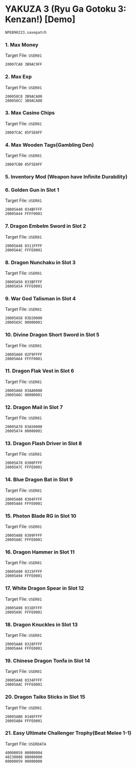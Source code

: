 #  YAKUZA 3 (Ryu Ga Gotoku 3: Kenzan!) [Demo] 

`NPEB90223.savepatch`

### 1. Max Money

Target File: `USER01`

```
20007CA8 3B9AC9FF
```

### 2. Max Exp

Target File: `USER01`

```
200058C8 3B9ACA00
200058CC 3B9ACA00
```

### 3. Max Casino Chips

Target File: `USER01`

```
20007CAC 05F5E0FF
```

### 4. Max Wooden Tags(Gambling Den)

Target File: `USER01`

```
20007CB0 05F5E0FF
```

### 5.  Inventory Mod (Weapon have Infinite Durability)
### 6. Golden Gun in Slot 1

Target File: `USER01`

```
20005A40 034BFFFF
20005A44 FFFF0001
```

### 7. Dragon Embelm Sword in Slot 2

Target File: `USER01`

```
20005A48 0311FFFF
20005A4C FFFE0001
```

### 8. Dragon Nunchaku in Slot 3

Target File: `USER01`

```
20005A50 033BFFFF
20005A54 FFFE0001
```

### 9. War God Talisman in Slot 4

Target File: `USER01`

```
20005A58 03D20000
20005A5C 00000001
```

### 10. Divine Dragon Short Sword in Slot 5

Target File: `USER01`

```
20005A60 02F9FFFF
20005A64 FFFF0001
```

### 11. Dragon Flak Vest in Slot 6

Target File: `USER01`

```
20005A68 03AA0000
20005A6C 00000001
```

### 12. Dragon Mail in Slot 7

Target File: `USER01`

```
20005A70 03A50000
20005A74 00000001
```

### 13. Dragon Flash Driver in Slot 8

Target File: `USER01`

```
20005A78 0300FFFF
20005A7C FFFE0001
```

### 14. Blue Dragon Bat in Slot 9

Target File: `USER01`

```
20005A80 0304FFFF
20005A84 FFFE0001
```

### 15. Photon Blade RG in Slot 10

Target File: `USER01`

```
20005A88 0309FFFF
20005A8C FFFE0001
```

### 16. Dragon Hammer in Slot 11

Target File: `USER01`

```
20005A90 0315FFFF
20005A94 FFFE0001
```

### 17. White Dragon Spear in Slot 12

Target File: `USER01`

```
20005A98 031DFFFF
20005A9C FFFE0001
```

### 18. Dragon Knuckles in Slot 13

Target File: `USER01`

```
20005AA0 0328FFFF
20005AA4 FFFE0001
```

### 19. Chinese Dragon Tonfa in Slot 14

Target File: `USER01`

```
20005AA8 0334FFFF
20005AAC FFFE0001
```

### 20. Dragon Taiko Sticks in Slot 15

Target File: `USER01`

```
20005AB0 0346FFFF
20005AB4 FFFE0001
```

### 21. Easy Ultimate Challenger Trophy(Beat Melee 1-1)

Target File: `USERDATA`

```
40000059 00000004
40230008 00000000
00000059 00000000
```

